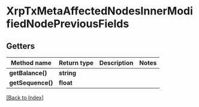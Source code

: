 # XrpTxMetaAffectedNodesInnerModifiedNodePreviousFields

## Getters

Method name | Return type | Description | Notes
------------ | ------------- | ------------- | -------------
**getBalance()** | **string** |  |
**getSequence()** | **float** |  |

[[Back to Index]](../index.md)
